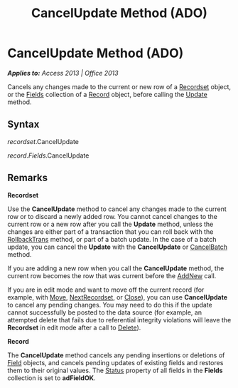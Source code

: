 ﻿---
title: CancelUpdate Method (ADO)
TOCTitle: CancelUpdate Method (ADO)
ms:assetid: 2bd4d168-ba52-7786-5046-44febeda88e1
ms:mtpsurl: https://msdn.microsoft.com/en-us/library/JJ249065(v=office.15)
ms:contentKeyID: 48543938
ms.date: 09/18/2015
mtps_version: v=office.15
---

# CancelUpdate Method (ADO)


_**Applies to:** Access 2013 | Office 2013_

Cancels any changes made to the current or new row of a [Recordset](recordset-object-ado.md) object, or the [Fields](fields-collection-ado.md) collection of a [Record](record-object-ado.md) object, before calling the [Update](update-method-ado.md) method.

## Syntax

*recordset*.CancelUpdate

*record*.*Fields*.CancelUpdate

## Remarks

**Recordset**

Use the **CancelUpdate** method to cancel any changes made to the current row or to discard a newly added row. You cannot cancel changes to the current row or a new row after you call the **Update** method, unless the changes are either part of a transaction that you can roll back with the [RollbackTrans](begintrans-committrans-and-rollbacktrans-methods-ado.md) method, or part of a batch update. In the case of a batch update, you can cancel the **Update** with the **CancelUpdate** or [CancelBatch](cancelbatch-method-ado.md) method.

If you are adding a new row when you call the **CancelUpdate** method, the current row becomes the row that was current before the [AddNew](addnew-method-ado.md) call.

If you are in edit mode and want to move off the current record (for example, with [Move](move-method-ado.md), [NextRecordset](nextrecordset-method-ado.md), or [Close](close-method-ado.md)), you can use **CancelUpdate** to cancel any pending changes. You may need to do this if the update cannot successfully be posted to the data source (for example, an attempted delete that fails due to referential integrity violations will leave the **Recordset** in edit mode after a call to [Delete](delete-method-ado-recordset.md)).

**Record**

The **CancelUpdate** method cancels any pending insertions or deletions of [Field](field-object-ado.md) objects, and cancels pending updates of existing fields and restores them to their original values. The [Status](status-property-ado-recordset.md) property of all fields in the **Fields** collection is set to **adFieldOK**.


